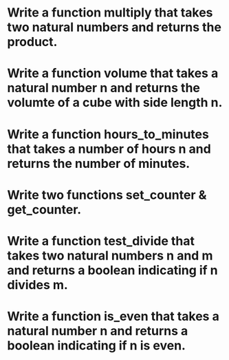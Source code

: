# Write a function multiply that takes two natural numbers and returns the product.

# Write a function volume that takes a natural number n and returns the volumte of a cube with side length n.

# Write a function hours_to_minutes that takes a number of hours n and returns the number of minutes.

# Write two functions set_counter & get_counter.

# Write a function test_divide that takes two natural numbers n and m and returns a boolean indicating if n divides m.

# Write a function is_even that takes a natural number n and returns a boolean indicating if n is even.